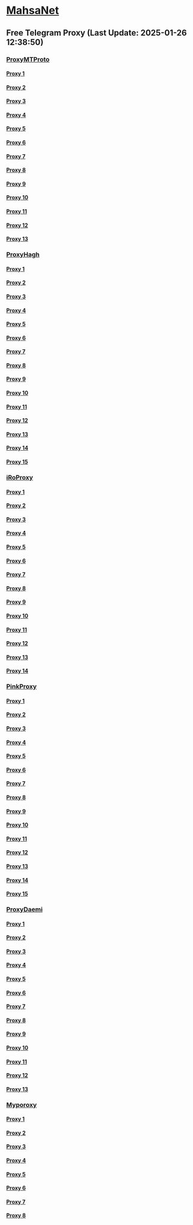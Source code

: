 
# [MahsaNet](https://t.me/mahsa_net)
## Free Telegram Proxy (Last Update: 2025-01-26 12:38:50)
### [ProxyMTProto](https://t.me/ProxyMTProto)
#### [Proxy 1](tg://proxy?server=graphicforyou.ir.darianco.org.ahraz14.ir.fekrez-iba.ir.denamachine.ir.voka-laeja-van.ir.aras-bazar.ir.jkmserv.ir.drzahrasadr.ir.postcard.link.yosdata.com.bab01.ir.hamr-azamin.com.shias-ea-rch.ir.c-hadishab.ir.ornail.com.pamco.archi.cdn1-internet.info.&port=7443&secret=7gggggggggggggggggggggh0cmFuc2xhdGUuZ29v)
#### [Proxy 2](tg://proxy?server=graphicforyou.ir.darianco.org.ahraz14.ir.fekrez-iba.ir.denamachine.ir.voka-laeja-van.ir.aras-bazar.ir.jkmserv.ir.drzahrasadr.ir.postcard.link.yosdata.com.bab01.ir.hamr-azamin.com.shias-ea-rch.ir.c-hadishab.ir.ornail.com.pamco.archi.h1-h2-h3-h4.info.&port=7443&secret=7gggggggggggggggggggggh0cmFuc2xhdGUuZ29v)
#### [Proxy 3](tg://proxy?server=95.217.139.131&port=443&secret=ee1603010200010001fc030386e24c3add726161682e6972)
#### [Proxy 4](tg://proxy?server=95.217.139.132&port=443&secret=ee1603010200010001fc030386e24c3add726161682e6972)
#### [Proxy 5](tg://proxy?server=rakadron.komperiistaionnop.info&port=443&secret=ee151151151151151151151151151151152D2D2D2D2D2D7765622E61707063656E7465722E6D73692D2D2D2D2D2Da)
#### [Proxy 6](tg://proxy?server=188.34.159.127&port=7777&secret=FgMBAgABAAH8AwOG4kw63Q)
#### [Proxy 7](tg://proxy?server=65.109.196.34&port=7777&secret=FgMBAgABAAH8AwOG4kw63Q)
#### [Proxy 8](tg://proxy?server=91.84.99.168&port=443&secret=eeRighJJvXrFGRMCIMJdCQ)
#### [Proxy 9](tg://proxy?server=88.99.199.95&port=1460&secret=DDBighLLvXrFGRMCBVJdFQRueWVrdGFuZXQuY29t)
#### [Proxy 10](tg://proxy?server=162.55.103.165&port=1460&secret=DDBighLLvXrFGRMCBVJdFQRueWVrdGFuZXQuY29t)
#### [Proxy 11](tg://proxy?server=162.55.103.165&port=1460&secret=DDBighLLvXrFGRMCBVJdFQRueWVrdGFuZXQuY29t)
#### [Proxy 12](tg://proxy?server=14.102.10.156&port=8443&secret=eeNEgYdJvXrFGRMCIMJdCQ)
#### [Proxy 13](tg://proxy?server=14.102.10.157&port=8443&secret=eeNEgYdJvXrFGRMCIMJdCQ)
### [ProxyHagh](https://t.me/ProxyHagh)
#### [Proxy 1](tg://proxy?server=95.217.139.130&port=443&secret=ee1603010200010001fc030386e24c3add726161682e6972)
#### [Proxy 2](tg://proxy?server=95.217.139.131&port=443&secret=ee1603010200010001fc030386e24c3add726161682e6972)
#### [Proxy 3](tg://proxy?server=95.217.139.130&port=443&secret=ee1603010200010001fc030386e24c3add726161682e6972)
#### [Proxy 4](tg://proxy?server=95.217.139.131&port=443&secret=ee1603010200010001fc030386e24c3add726161682e6972)
#### [Proxy 5](tg://proxy?server=95.217.139.130&port=443&secret=ee1603010200010001fc030386e24c3add726161682e6972)
#### [Proxy 6](tg://proxy?server=95.217.139.131&port=443&secret=ee1603010200010001fc030386e24c3add726161682e6972)
#### [Proxy 7](tg://proxy?server=95.217.139.130&port=443&secret=ee1603010200010001fc030386e24c3add726161682e6972)
#### [Proxy 8](tg://proxy?server=95.217.139.131&port=443&secret=ee1603010200010001fc030386e24c3add726161682e6972)
#### [Proxy 9](tg://proxy?server=95.217.139.130&port=443&secret=ee1603010200010001fc030386e24c3add726161682e6972)
#### [Proxy 10](tg://proxy?server=95.217.139.131&port=443&secret=ee1603010200010001fc030386e24c3add726161682e6972)
#### [Proxy 11](tg://proxy?server=95.217.139.130&port=443&secret=ee1603010200010001fc030386e24c3add726161682e6972)
#### [Proxy 12](tg://proxy?server=95.217.139.131&port=443&secret=ee1603010200010001fc030386e24c3add726161682e6972)
#### [Proxy 13](tg://proxy?server=95.217.139.130&port=443&secret=ee1603010200010001fc030386e24c3add726161682e6972)
#### [Proxy 14](tg://proxy?server=95.217.139.131&port=443&secret=ee1603010200010001fc030386e24c3add726161682e6972)
#### [Proxy 15](tg://proxy?server=95.217.139.130&port=443&secret=ee1603010200010001fc030386e24c3add726161682e6972)
### [iRoProxy](https://t.me/iRoProxy)
#### [Proxy 1](tg://proxy?server=176.65.136.23&port=70&secret=1320PuNyHw_LQKT_Y7XNJw%3D%3D)
#### [Proxy 2](tg://proxy?server=176.65.136.18&port=70&secret=1320PuNyHw_LQKT_Y7XNJw%3D%3D)
#### [Proxy 3](tg://proxy?server=176.65.136.20&port=70&secret=1320PuNyHw_LQKT_Y7XNJw%3D%3D)
#### [Proxy 4](tg://proxy?server=93.95.115.244&port=70&secret=1320PuNyHw_LQKT_Y7XNJw%3D%3D)
#### [Proxy 5](tg://proxy?server=93.95.115.243&port=70&secret=1320PuNyHw_LQKT_Y7XNJw%3D%3D)
#### [Proxy 6](tg://proxy?server=176.65.136.24&port=70&secret=1320PuNyHw_LQKT_Y7XNJw%3D%3D)
#### [Proxy 7](tg://proxy?server=176.65.136.26&port=70&secret=1320PuNyHw_LQKT_Y7XNJw%3D%3D)
#### [Proxy 8](tg://proxy?server=176.65.136.25&port=70&secret=1320PuNyHw_LQKT_Y7XNJw%3D%3D)
#### [Proxy 9](tg://proxy?server=176.65.136.21&port=70&secret=1320PuNyHw_LQKT_Y7XNJw%3D%3D)
#### [Proxy 10](tg://proxy?server=176.65.136.15&port=70&secret=1320PuNyHw_LQKT_Y7XNJw%3D%3D)
#### [Proxy 11](tg://proxy?server=176.65.136.16&port=70&secret=1320PuNyHw_LQKT_Y7XNJw%3D%3D)
#### [Proxy 12](tg://proxy?server=176.65.136.13&port=70&secret=1320PuNyHw_LQKT_Y7XNJw%3D%3D)
#### [Proxy 13](tg://proxy?server=176.65.136.14&port=70&secret=1320PuNyHw_LQKT_Y7XNJw%3D%3D)
#### [Proxy 14](tg://proxy?server=93.95.115.245&port=70&secret=1320PuNyHw_LQKT_Y7XNJw%3D%3D)
### [PinkProxy](https://t.me/PinkProxy)
#### [Proxy 1](tg://proxy?server=77.232.36.5&port=23&secret=eeNEgYdJvXrFGRMCIMJdCQ)
#### [Proxy 2](tg://proxy?server=185.244.182.184&port=23&secret=eeNEgYdJvXrFGRMCIMJdCQ)
#### [Proxy 3](tg://proxy?server=77.232.43.61&port=23&secret=eeNEgYdJvXrFGRMCIMJdCQ)
#### [Proxy 4](tg://proxy?server=176.65.135.44&port=69&secret=7gD_AA___wD_9VVf______VmLmtvLS0%3D)
#### [Proxy 5](tg://proxy?server=176.65.135.51&port=69&secret=7gD_AA___wD_9VVf______VmLmtvLS0%3D)
#### [Proxy 6](tg://proxy?server=176.65.135.54&port=23&secret=eeNEgYdJvXrFGRMCIMJdCQ)
#### [Proxy 7](tg://proxy?server=185.173.39.45&port=23&secret=eeNEgYdJvXrFGRMCIMJdCQ)
#### [Proxy 8](tg://proxy?server=185.173.39.45&port=23&secret=eeNEgYdJvXrFGRMCIMJdCQ)
#### [Proxy 9](tg://proxy?server=77.232.37.166&port=23&secret=eeNEgYdJvXrFGRMCIMJdCQ)
#### [Proxy 10](tg://proxy?server=77.232.40.196&port=23&secret=eeNEgYdJvXrFGRMCIMJdCQ)
#### [Proxy 11](tg://proxy?server=176.65.135.56&port=23&secret=eeNEgYdJvXrFGRMCIMJdCQtY2RueWVrdGFuZXQuY29tZmFyYWthdi5jb212YW4ubmFqdmEuY29tAAAAAAAAAAAAAAAAAAAAAAAAAAAAAAAA)
#### [Proxy 12](tg://proxy?server=176.65.135.43&port=23&secret=eeNEgYdJvXrFGRMCIMJdCQtY2RueWVrdGFuZXQuY29tZmFyYWthdi5jb212YW4ubmFqdmEuY29tAAAAAAAAAAAAAAAAAAAAAAAAAAAAAAAA)
#### [Proxy 13](tg://proxy?server=77.232.42.169&port=23&secret=eeNEgYdJvXrFGRMCIMJdCQ)
#### [Proxy 14](tg://proxy?server=176.65.135.41&port=23&secret=eeNEgYdJvXrFGRMCIMJdCQtY2RueWVrdGFuZXQuY29tZmFyYWthdi5jb212YW4ubmFqdmEuY29tAAAAAAAAAAAAAAAAAAAAAAAAAAAAAAAA)
#### [Proxy 15](tg://proxy?server=176.65.135.42&port=23&secret=eeNEgYdJvXrFGRMCIMJdCQtY2RueWVrdGFuZXQuY29tZmFyYWthdi5jb212YW4ubmFqdmEuY29tAAAAAAAAAAAAAAAAAAAAAAAAAAAAAAAA)
### [ProxyDaemi](https://t.me/ProxyDaemi)
#### [Proxy 1](tg://proxy?server=176.9.21.21&port=00000000000000000000000000000000443&secret=dd1603010200010001fc030386e24c3add)
#### [Proxy 2](tg://proxy?server=116.202.80.36&port=0000000000000000000000000000000000000000000443&secret=FgMBAgABAAH8AwOG4kw63Q)
#### [Proxy 3](tg://proxy?server=116.202.80.36&port=0000000000000000000000000000000000000000000443&secret=dd1603010200010001fc030386e24c3add)
#### [Proxy 4](tg://proxy?server=116.202.80.36&port=0000000000000000000000000000000000000000000443&secret=DD1603010200010001fc030386e24c3add)
#### [Proxy 5](tg://proxy?server=94.130.221.48&port=443&secret=FgMBAgABAAH8AwOG4kw63Q)
#### [Proxy 6](tg://proxy?server=94.130.221.48&port=443&secret=dd1603010200010001fc030386e24c3add)
#### [Proxy 7](tg://proxy?server=176.9.21.21&port=443&secret=dd1603010200010001fc030386e24c3add)
#### [Proxy 8](tg://proxy?server=176.9.21.21&port=443&secret=FgMBAgABAAH8AwOG4kw63Q)
#### [Proxy 9](tg://proxy?server=116.202.80.36&port=443&secret=dd1603010200010001fc030386e24c3add)
#### [Proxy 10](tg://proxy?server=5.75.209.250&port=18&secret=FgMBAgABAAH8AwOG4kw63QtY2RueWVrdGFuZXQuY29tZmFyYWthdi5jb212YW4ubmFqdmEuY29tAAAAAAAAAAAAAAAAAAAAAAAAAAAAAAAA)
#### [Proxy 11](tg://proxy?server=5.75.215.217&port=18&secret=FgMBAgABAAH8AwOG4kw63QtY2RueWVrdGFuZXQuY29tZmFyYWthdi5jb212YW4ubmFqdmEuY29tAAAAAAAAAAAAAAAAAAAAAAAAAAAAAAAA)
#### [Proxy 12](tg://proxy?server=116.202.6.234&port=18&secret=FgMBAgABAAH8AwOG4kw63QtY2RueWVrdGFuZXQuY29tZmFyYWthdi5jb212YW4ubmFqdmEuY29tAAAAAAAAAAAAAAAAAAAAAAAAAAAAAAAA)
#### [Proxy 13](tg://proxy?server=www.dns-ssler.com&port=23&secret=FgMBAgABAAH8AwOG4kw63QPQ)
### [Myporoxy](https://t.me/Myporoxy)
#### [Proxy 1](tg://proxy?server=cloudflare.com.nokia.com.co.uk.do_yo.want_to.clash_with.this.www.microsoft.com.there_is_no.place_like.localwest.www.bing.com.count_with_me.cyou.net.digikala.com.www.enamad.ir.www.google.com.again_to_fight.everyone.i_am.the_internet.avadox-zhoan.info.&port=1201&secret=DDBighLLvXrFGRMCBVJdFQRueWVrdGFuZXQuY29tZmFyYTrhdi5jb212YZ6ubmFqXeEuY29tAAAAAAAAAAAAAAAAAAAAAAAAAAAAAAAAAAAAAAAAAAAAAAAAAAAAAAAAAAAAAAAAAAAAAAAAAAAAAAAAAAAAAAAAAAAAAAAAAAAAAAA)
#### [Proxy 2](tg://proxy?server=cloudflare.com.nokia.com.co.uk.do_yo.want_to.clash_with.this.www.microsoft.com.there_is_no.place_like.localwest.www.bing.com.count_with_me.cyou.net.digikala.com.www.enamad.ir.www.google.com.again_to_fight.everyone.i_am.the_internet.avadox-zhoan.info.&port=1201&secret=DDBighLLvXrFGRMCBVJdFQRueWVrdGFuZXQuY29tZmFyYTrhdi5jb212YZ6ubmFqXeEuY29tAAAAAAAAAAAAAAAAAAAAAAAAAAAAAAAAAAAAAAAAAAAAAAAAAAAAAAAAAAAAAAAAAAAAAAAAAAAAAAAAAAAAAAAAAAAAAAAAAAAAAAA)
#### [Proxy 3](tg://proxy?server=192.168.1.1.apt-kernel.org.copan-moban.info.&port=2040&secret=DDBighLLvXrFGRMCBVJdFQRueWVrdGFuZXQuY29tZmFyYTrhdi5jb212YZ6ubmFqXeEuY29tAAAAAAAAAAAAAAAAAAAAAAAAAAAAAAAAAAAAAAAAAAAAAAAAAAAAAAAAAAAAAAAAAAAAAAAAAAAAAAAAAAAAAAAAAAAAAAAAAAAAAAA)
#### [Proxy 4](tg://proxy?server=192.168.1.1.apt-kernel.org.copan-moban.info.&port=2040&secret=DDBighLLvXrFGRMCBVJdFQRueWVrdGFuZXQuY29tZmFyYTrhdi5jb212YZ6ubmFqXeEuY29tAAAAAAAAAAAAAAAAAAAAAAAAAAAAAAAAAAAAAAAAAAAAAAAAAAAAAAAAAAAAAAAAAAAAAAAAAAAAAAAAAAAAAAAAAAAAAAAAAAAAAAA)
#### [Proxy 5](tg://proxy?server=cloudflare.com.nokia.com.co.uk.do_yo.want_to.clash_with.this.www.microsoft.com.there_is_no.place_like.localwest.www.bing.com.count_with_me.cyou.net.digikala.com.www.enamad.ir.www.google.com.again_to_fight.everyone.i_am.the_internet.avadox-zhoan.info.&port=1201&secret=DDBighLLvXrFGRMCBVJdFQRueWVrdGFuZXQuY29tZmFyYTrhdi5jb212YZ6ubmFqXeEuY29tAAAAAAAAAAAAAAAAAAAAAAAAAAAAAAAAAAAAAAAAAAAAAAAAAAAAAAAAAAAAAAAAAAAAAAAAAAAAAAAAAAAAAAAAAAAAAAAAAAAAAAA)
#### [Proxy 6](tg://proxy?server=192.168.1.1.apt-kernel.org.copan-moban.info.&port=2040&secret=DDBighLLvXrFGRMCBVJdFQRueWVrdGFuZXQuY29tZmFyYTrhdi5jb212YZ6ubmFqXeEuY29tAAAAAAAAAAAAAAAAAAAAAAAAAAAAAAAAAAAAAAAAAAAAAAAAAAAAAAAAAAAAAAAAAAAAAAAAAAAAAAAAAAAAAAAAAAAAAAAAAAAAAAA)
#### [Proxy 7](tg://proxy?server=cloudflare.com.nokia.com.co.uk.do_yo.want_to.clash_with.this.www.microsoft.com.there_is_no.place_like.localwest.www.bing.com.count_with_me.cyou.net.digikala.com.www.enamad.ir.www.google.com.again_to_fight.everyone.i_am.the_internet.avadox-zhoan.info.&port=1201&secret=DDBighLLvXrFGRMCBVJdFQRueWVrdGFuZXQuY29tZmFyYTrhdi5jb212YZ6ubmFqXeEuY29tAAAAAAAAAAAAAAAAAAAAAAAAAAAAAAAAAAAAAAAAAAAAAAAAAAAAAAAAAAAAAAAAAAAAAAAAAAAAAAAAAAAAAAAAAAAAAAAAAAAAAAA)
#### [Proxy 8](tg://proxy?server=192.168.1.1.apt-kernel.org.copan-moban.info.&port=2040&secret=DDBighLLvXrFGRMCBVJdFQRueWVrdGFuZXQuY29tZmFyYTrhdi5jb212YZ6ubmFqXeEuY29tAAAAAAAAAAAAAAAAAAAAAAAAAAAAAAAAAAAAAAAAAAAAAAAAAAAAAAAAAAAAAAAAAAAAAAAAAAAAAAAAAAAAAAAAAAAAAAAAAAAAAAA)

    